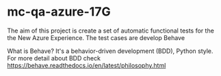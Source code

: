 # mc-qa-azure-17G
The aim of this project is create a set of automatic functional tests for the the New Azure Experience.
The test cases are develop Behave

What is Behave?
It's a behavior-driven development (BDD), Python style. For more detail about BDD check https://behave.readthedocs.io/en/latest/philosophy.html
